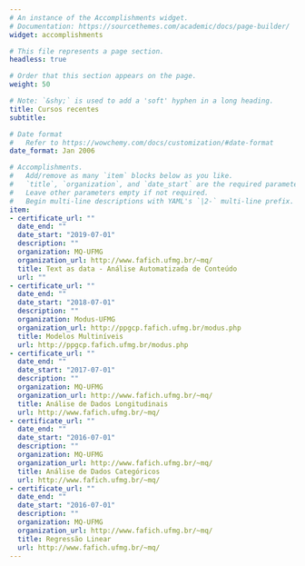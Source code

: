 ```yaml
---
# An instance of the Accomplishments widget.
# Documentation: https://sourcethemes.com/academic/docs/page-builder/
widget: accomplishments

# This file represents a page section.
headless: true

# Order that this section appears on the page.
weight: 50

# Note: `&shy;` is used to add a 'soft' hyphen in a long heading.
title: Cursos recentes
subtitle:

# Date format
#   Refer to https://wowchemy.com/docs/customization/#date-format
date_format: Jan 2006

# Accomplishments.
#   Add/remove as many `item` blocks below as you like.
#   `title`, `organization`, and `date_start` are the required parameters.
#   Leave other parameters empty if not required.
#   Begin multi-line descriptions with YAML's `|2-` multi-line prefix.
item:
- certificate_url: ""
  date_end: ""
  date_start: "2019-07-01"
  description: ""
  organization: MQ-UFMG
  organization_url: http://www.fafich.ufmg.br/~mq/
  title: Text as data - Análise Automatizada de Conteúdo
  url: ""
- certificate_url: ""
  date_end: ""
  date_start: "2018-07-01"
  description: ""
  organization: Modus-UFMG
  organization_url: http://ppgcp.fafich.ufmg.br/modus.php
  title: Modelos Multiníveis
  url: http://ppgcp.fafich.ufmg.br/modus.php
- certificate_url: ""
  date_end: ""
  date_start: "2017-07-01"
  description: ""
  organization: MQ-UFMG
  organization_url: http://www.fafich.ufmg.br/~mq/
  title: Análise de Dados Longitudinais 
  url: http://www.fafich.ufmg.br/~mq/
- certificate_url: ""
  date_end: ""
  date_start: "2016-07-01"
  description: ""
  organization: MQ-UFMG
  organization_url: http://www.fafich.ufmg.br/~mq/
  title: Análise de Dados Categóricos 
  url: http://www.fafich.ufmg.br/~mq/
- certificate_url: ""
  date_end: ""
  date_start: "2016-07-01"
  description: ""
  organization: MQ-UFMG
  organization_url: http://www.fafich.ufmg.br/~mq/
  title: Regressão Linear 
  url: http://www.fafich.ufmg.br/~mq/
---
```


